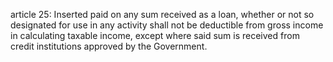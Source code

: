 article 25: 
Inserted paid on any sum received as a loan, whether or not so designated for use in any activity shall not be deductible from gross income in calculating taxable income, except where said sum is received from credit institutions approved by the Government. 
<ul>
</ul>